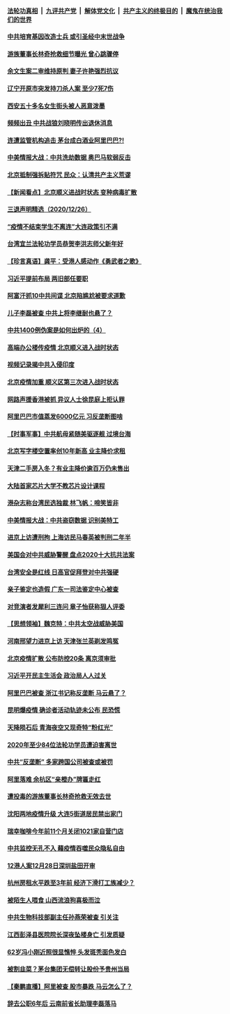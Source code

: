 ####  [法轮功真相](../../../../basic/blob/master/README.md?t=12271731) &nbsp;|&nbsp; [九评共产党](../../../../9ping.md/blob/master/README.md?t=12271731) &nbsp;|&nbsp; [解体党文化](../../../../jtdwh.md/blob/master/README.md?t=12271731)  &nbsp;|&nbsp; [共产主义的终极目的](../../../../gczydzjmd.md/blob/master/README.md?t=12271731) &nbsp;|&nbsp; [魔鬼在统治我们的世界](../../../../mgztzwmdsj.md/blob/master/README.md?t=12271731) 

#### [中共培育基因改造士兵 或引圣经中末世战争](../pages/nsc413/n12647393.md?t=12271731) 

#### [游族董事长林奇抢救细节曝光 曾心跳骤停](../pages/nsc413/n12647319.md?t=12271731) 

#### [余文生案二审维持原判 妻子许艳强烈抗议](../pages/nsc413/n12647343.md?t=12271731) 

#### [辽宁开原市突发持刀杀人案 至少7死7伤](../pages/nsc413/n12647286.md?t=12271731) 


#### [西安五十多名女生街头被人恶意泼墨](../pages/nsc413/n12647273.md?t=12271731) 

#### [频频出丑 中共战狼刘晓明传出退休消息](../pages/nsc413/n12647114.md?t=12271731) 

#### [连遭监管机构追击 茅台成白酒业阿里巴巴?!](../pages/nsc413/n12646699.md?t=12271731) 

#### [中美情报大战：中共洗劫数据 奥巴马软弱反击](../pages/nsc413/n12645696.md?t=12271731) 

#### [北京抵制强拆贴符咒 民众：认清共产主义荒谬](../pages/nsc413/n12647066.md?t=12271731) 

#### [【新闻看点】北京顺义进战时状态 变种病毒扩散](../pages/nsc413/n12646853.md?t=12271731) 

#### [三退声明精选（2020/12/26）](../pages/nsc413/n12647002.md?t=12271731) 

#### [“疫情不结束学生不离连”大连政策引不满](../pages/nsc413/n12646726.md?t=12271731) 

#### [台湾宜兰法轮功学员恭贺李洪志师父新年好](../pages/nsc413/n12646819.md?t=12271731) 

#### [【珍言真语】龚平：受港人感动作《勇武者之歌》](../pages/nsc413/n12646772.md?t=12271731) 

#### [习近平提前布局 两旧部任要职](../pages/nsc413/n12646738.md?t=12271731) 

#### [阿富汗抓10中共间谍 北京陷尴尬被要求道歉](../pages/nsc413/n12646735.md?t=12271731) 

#### [儿子李磊被查 中共上将李继耐也悬了？](../pages/nsc413/n12646531.md?t=12271731) 

#### [中共1400例伪案是如何出炉的（4）](../pages/nsc413/n12646615.md?t=12271731) 

#### [高端办公楼传疫情 北京顺义进入战时状态](../pages/nsc413/n12646650.md?t=12271731) 

#### [视频记录揭中共入侵印度](../pages/nsc413/n12646489.md?t=12271731) 

#### [北京疫情加重 顺义区第三次进入战时状态](../pages/nsc413/n12646619.md?t=12271731) 

#### [网路声援香港被抓 异议人士徐昆庭上拒认罪](../pages/nsc413/n12646568.md?t=12271731) 

#### [阿里巴巴市值蒸发6000亿元 习反垄断图啥](../pages/nsc413/n12645805.md?t=12271731) 

#### [【时事军事】中共航母紧随美驱逐舰 过境台海](../pages/nsc413/n12643422.md?t=12271731) 

#### [北京写字楼空置率创10年新高 业主降价求租](../pages/nsc413/n12646303.md?t=12271731) 

#### [天津二手房入冬？有业主降价逾百万仍未售出](../pages/nsc413/n12646163.md?t=12271731) 

#### [大陆首家芯片大学不教芯片设计课程](../pages/nsc413/n12645900.md?t=12271731) 

#### [港杂志称台湾民选独裁 林飞帆：啼笑皆非](../pages/nsc413/n12646051.md?t=12271731) 

#### [中美情报大战：中共盗窃数据 识别美特工](../pages/nsc413/n12644100.md?t=12271731) 

#### [进京上访遭刑拘 上海访民马春英被判刑二年半](../pages/nsc413/n12646030.md?t=12271731) 

#### [美国会对中共威胁警醒 盘点2020十大抗共法案](../pages/nsc413/n12645948.md?t=12271731) 

#### [台湾安全是红线 日高官促拜登对中共强硬](../pages/nsc413/n12645516.md?t=12271731) 

#### [亲子鉴定也造假 广东一司法鉴定中心被查](../pages/nsc413/n12645698.md?t=12271731) 

#### [对竞演者发犀利三连问 章子怡获称狠人评委](../pages/nsc413/n12645462.md?t=12271731) 

#### [【思想领袖】魏克特：中共太空战威胁美国](../pages/nsc413/n12487197.md?t=12271731) 


#### [河南邢望力进京上访 天津张兰英剃发鸣冤](../pages/nsc413/n12645539.md?t=12271731) 

#### [北京疫情扩散 公布防控20条 离京须审批](../pages/nsc413/n12645599.md?t=12271731) 

#### [习近平开民主生活会 政治局人人过关](../pages/nsc413/n12645399.md?t=12271731) 

#### [阿里巴巴被查 浙江书记称反垄断 马云悬了？](../pages/nsc413/n12645484.md?t=12271731) 

#### [昆明爆疫情 确诊者活动轨迹未公布 民恐慌](../pages/nsc413/n12645448.md?t=12271731) 

#### [天降陨石后 青海夜空又现奇特“粉红光”](../pages/nsc413/n12645439.md?t=12271731) 

#### [2020年至少84位法轮功学员遭迫害离世](../pages/nsc413/n12644627.md?t=12271731) 

#### [中共“反垄断” 多家跨国公司被查或被罚](../pages/nsc413/n12645233.md?t=12271731) 

#### [阿里落难 余杭区“亲橙办”牌匾走红](../pages/nsc413/n12645127.md?t=12271731) 

#### [遭投毒的游族董事长林奇抢救无效去世](../pages/nsc413/n12645030.md?t=12271731) 

#### [沈阳两地疫情升级 大连5街道居民禁出家门](../pages/nsc413/n12644637.md?t=12271731) 

#### [瑞幸咖啡今年前11个月关闭1021家自营门店](../pages/nsc413/n12644541.md?t=12271731) 

#### [中共监控无孔不入 藉疫情吞噬民众隐私自由](../pages/nsc413/n12644631.md?t=12271731) 

#### [12港人案12月28日深圳盐田开审](../pages/nsc413/n12644352.md?t=12271731) 

#### [杭州房租水平跌至3年前 经济下滑打工族减少？](../pages/nsc413/n12644051.md?t=12271731) 

#### [被陌生人喂食 山西流浪狗喜极而泣](../pages/nsc413/n12644367.md?t=12271731) 

#### [中共生物科技部副主任孙燕荣被查 引关注](../pages/nsc413/n12644071.md?t=12271731) 


#### [江西彭泽县医院院长深夜坠楼身亡 引发质疑](../pages/nsc413/n12644012.md?t=12271731) 

#### [62岁冯小刚近照很显憔悴 头发斑秃面色发白](../pages/nsc413/n12643860.md?t=12271731) 

#### [被割韭菜？茅台集团无偿转让股份予贵州当局](../pages/nsc413/n12643759.md?t=12271731) 

#### [【秦鹏直播】阿里被查 股市暴跌 马云怎么了？](../pages/nsc413/n12643761.md?t=12271731) 

#### [辞去公职6年后 云南前省长助理李磊落马](../pages/nsc413/n12643925.md?t=12271731) 

